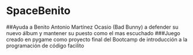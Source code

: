 # SpaceBenito
##Ayuda a Benito Antonio Martínez Ocasio (Bad Bunny) a defender su nuevo álbum y mantener su puesto como el mas escuchado
###Juego creado en pygame como proyecto final del Bootcamp de introducción a la programación de código facilito 
